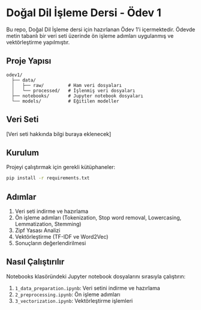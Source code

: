 # Doğal Dil İşleme Dersi - Ödev 1

Bu repo, Doğal Dil İşleme dersi için hazırlanan Ödev 1'i içermektedir. Ödevde metin tabanlı bir veri seti üzerinde ön işleme adımları uygulanmış ve vektörleştirme yapılmıştır.

## Proje Yapısı

```
odev1/
  ├── data/
  │   ├── raw/         # Ham veri dosyaları
  │   └── processed/   # İşlenmiş veri dosyaları
  ├── notebooks/       # Jupyter notebook dosyaları
  └── models/          # Eğitilen modeller
```

## Veri Seti

[Veri seti hakkında bilgi buraya eklenecek]

## Kurulum

Projeyi çalıştırmak için gerekli kütüphaneler:

```bash
pip install -r requirements.txt
```

## Adımlar

1. Veri seti indirme ve hazırlama
2. Ön işleme adımları (Tokenization, Stop word removal, Lowercasing, Lemmatization, Stemming)
3. Zipf Yasası Analizi
4. Vektörleştirme (TF-IDF ve Word2Vec)
5. Sonuçların değerlendirilmesi

## Nasıl Çalıştırılır

Notebooks klasöründeki Jupyter notebook dosyalarını sırasıyla çalıştırın:

1. `1_data_preparation.ipynb`: Veri setini indirme ve hazırlama
2. `2_preprocessing.ipynb`: Ön işleme adımları
3. `3_vectorization.ipynb`: Vektörleştirme işlemleri
